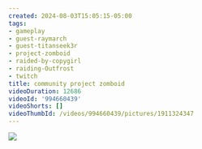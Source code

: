 ```yaml
---
created: 2024-08-03T15:05:15-05:00
tags:
- gameplay
- guest-raymarch
- guest-titanseek3r
- project-zomboid
- raided-by-copygirl
- raiding-Outfrost
- twitch
title: community project zomboid
videoDuration: 12686
videoId: '994660439'
videoShorts: []
videoThumbId: /videos/994660439/pictures/1911324347
---
```


![](20240803200515.jpg)

